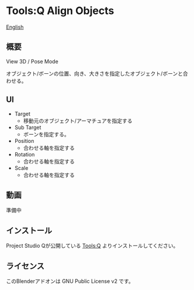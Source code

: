 # Tools:Q Align Objects

[English](README.en.md)

## 概要

View 3D / Pose Mode

オブジェクト/ボーンの位置、向き、大きさを指定したオブジェクト/ボーンと合わせる。

## UI

- Target
  - 移動元のオブジェクト/アーマチュアを指定する
- Sub Target
  - ボーンを指定する。
- Position
  - 合わせる軸を指定する
- Rotation
  - 合わせる軸を指定する
- Scale
  - 合わせる軸を指定する

## 動画

準備中

## インストール

Project Studio Qが公開している [Tools:Q](https://github.com/Project-StudioQ/tools_q) よりインストールしてください。

## ライセンス

このBlenderアドオンは GNU Public License v2 です。
